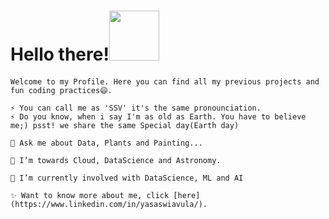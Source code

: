 # Hello there!<img src="https://media.giphy.com/media/Wj7lNjMNDxSmc/giphy.gif" width="80px" >

#### 
<p align="center">
  <samp>
    
    Welcome to my Profile. Here you can find all my previous projects and fun coding practices😄. 
    
    ⚡ You can call me as 'SSV' it's the same pronounciation.
    ⚡ Do you know, when i say I'm as old as Earth. You have to believe me;) psst! we share the same Special day(Earth day)
    
    💬 Ask me about Data, Plants and Painting...
    
    🔭 I’m towards Cloud, DataScience and Astronomy.
    
    🌱 I’m currently involved with DataScience, ML and AI
    
    ✨ Want to know more about me, click [here](https://www.linkedin.com/in/yasaswiavula/).
     
  </samp>
</p>

<!--
**yasaswiavula/yasaswiavula** is a ✨ _special_ ✨ repository because its `README.md` (this file) appears on your GitHub profile.
 

Here are some ideas to get you started:

- 🔭 I’m currently working on ...
- 🌱 I’m currently learning ...
- 👯 I’m looking to collaborate on ...
- 🤔 I’m looking for help with ...
- 💬 Ask me about ...
- 📫 How to reach me: ...
- 😄 Pronouns: ...
- ⚡ Fun fact: ...
-->
 
